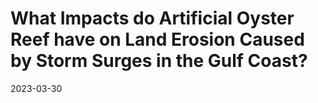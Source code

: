 What Impacts do Artificial Oyster Reef have on Land Erosion Caused by
Storm Surges in the Gulf Coast?
================
2023-03-30

